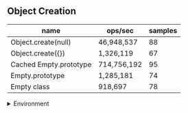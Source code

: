 ## Object Creation

|name|ops/sec|samples|
|-|-|-|
|Object.create(null)|46,948,537|88|
|Object.create({})|1,326,119|67|
|Cached Empty.prototype|714,756,192|95|
|Empty.prototype|1,285,181|74|
|Empty class|918,697|78|


<details>
<summary>Environment</summary>

* __Machine:__ linux x64 | 2 vCPUs | 6.8GB Mem
* __Run:__ Tue Oct 10 2023 21:04:57 GMT+0000 (Coordinated Universal Time)
</details>

<!--
{"environment":{"platform":"linux","arch":"x64","cpus":2,"totalMemory":6.759757995605469},"benchmarks":"[{\"timeStamp\":1696971875507,\"currentTarget\":{\"0\":{\"name\":\"Object.create(null)\",\"options\":{\"async\":false,\"defer\":false,\"delay\":0.005,\"initCount\":1,\"maxTime\":5,\"minSamples\":5,\"minTime\":0.05},\"async\":false,\"defer\":false,\"delay\":0.005,\"initCount\":1,\"maxTime\":5,\"minSamples\":5,\"minTime\":0.05,\"id\":1,\"stats\":{\"moe\":5.062877982823977e-10,\"rme\":2.3769471646518636,\"sem\":2.583101011644886e-10,\"deviation\":2.423163538847004e-9,\"mean\":2.1299918055038066e-8,\"sample\":[2.1048831488314882e-8,2.1383898849089502e-8,2.1216199303407175e-8,2.1125495214548103e-8,2.0564147744832104e-8,2.070773645427814e-8,2.0601817627370403e-8,2.0562958700273058e-8,2.097314874246549e-8,2.0521148680164637e-8,2.111210587538026e-8,2.0394024871709646e-8,2.033955351035887e-8,2.0767777533678607e-8,2.034685858525784e-8,2.1250845075380115e-8,2.0452826486351553e-8,2.0385134684078353e-8,2.1163407942717342e-8,2.1395332635020892e-8,2.0582019547084103e-8,2.0661080976326562e-8,2.0438017893143634e-8,2.0584285623543244e-8,2.204113529580976e-8,2.13903963024235e-8,2.128204054500737e-8,2.0527720697681286e-8,2.061293180772699e-8,2.0557135996549704e-8,2.076526870666144e-8,2.0599256050456512e-8,2.0607753129155838e-8,2.0582262702226388e-8,2.0647890315587865e-8,2.0594643385269815e-8,2.0553979834711142e-8,2.0581453533699644e-8,2.0617666252776964e-8,2.0690744285348424e-8,2.0573132853739146e-8,2.052545300288509e-8,2.0743308277429904e-8,2.065737134321571e-8,2.0957928091620535e-8,2.06706360428746e-8,2.0576408367935405e-8,2.0649242840780312e-8,2.052185382127814e-8,2.051776913855514e-8,2.0618022286928732e-8,2.0586033427561007e-8,2.0783101971822325e-8,2.069797380155061e-8,2.2406763354213926e-8,2.060544538051757e-8,2.0533824255878506e-8,2.0654338174993215e-8,2.067024278697061e-8,2.0747174080066418e-8,2.078856385937784e-8,2.0648372175445537e-8,2.0621305083641725e-8,2.0705056049080928e-8,2.09670300237936e-8,2.090164758849573e-8,2.0578499259408506e-8,2.064906037327753e-8,2.0699998745788786e-8,3.71215456089863e-8,3.5498803037456815e-8,2.5292373627093873e-8,2.2781751874135452e-8,2.0448260348355143e-8,2.1132872754607912e-8,2.0873933161870525e-8,2.0253206229141152e-8,2.0821781036569158e-8,2.162125734269865e-8,2.19610753526053e-8,2.334514759840804e-8,2.3402155139454125e-8,2.1389789426028443e-8,2.1694569629558603e-8,2.105527187455622e-8,2.0835820110508144e-8,2.131348321561954e-8,2.1063202130702563e-8],\"variance\":5.871721535997536e-18},\"times\":{\"cycle\":0.0526464323588501,\"elapsed\":5.422,\"period\":2.1299918055038066e-8,\"timeStamp\":1696971870085},\"running\":false,\"count\":2471673,\"cycles\":6,\"hz\":46948537.42704753},\"1\":{\"name\":\"Object.create({})\",\"options\":{\"async\":false,\"defer\":false,\"delay\":0.005,\"initCount\":1,\"maxTime\":5,\"minSamples\":5,\"minTime\":0.05},\"async\":false,\"defer\":false,\"delay\":0.005,\"initCount\":1,\"maxTime\":5,\"minSamples\":5,\"minTime\":0.05,\"id\":2,\"stats\":{\"moe\":2.4193615731589346e-8,\"rme\":3.208361922387179,\"sem\":1.234368149570885e-8,\"deviation\":1.0103738754601112e-7,\"mean\":7.540800045896352e-7,\"sample\":[8.246436615512076e-7,9.591726058013737e-7,0.0000011106311089274877,9.472873327360481e-7,9.482478252073639e-7,9.258192730460585e-7,8.78092242035394e-7,9.050978295424989e-7,8.182169205128946e-7,8.493034112694238e-7,8.178142250223982e-7,8.575230195659085e-7,8.754930300665684e-7,7.641700914231766e-7,7.887046039131816e-7,7.536268123271967e-7,7.951178578653797e-7,7.460767607872605e-7,7.319053784572701e-7,7.738154966619463e-7,7.571489455988749e-7,6.406574472799437e-7,6.900097203356357e-7,7.228967756230553e-7,7.3575313815593e-7,7.436605974779149e-7,7.077860851805825e-7,7.047687639085575e-7,7.569899810217431e-7,7.151723553269174e-7,7.104951205649162e-7,8.435886246062253e-7,7.408600425806576e-7,7.20800448927295e-7,6.514223095671608e-7,7.83204637630897e-7,7.019229309364854e-7,5.621310077743418e-7,8.077208462183174e-7,7.105240214637342e-7,8.127198539541246e-7,6.204947833877634e-7,7.0121002283171e-7,7.007109910118205e-7,6.313819831796768e-7,7.281924992533934e-7,8.026023910676956e-7,6.703634191690028e-7,6.549656368313055e-7,6.755396761172606e-7,6.540253749891622e-7,7.98607236785064e-7,6.177298632987486e-7,6.562228548307852e-7,6.857207306147222e-7,8.037256919356859e-7,6.318742810901419e-7,5.851337533597294e-7,8.110917314528481e-7,7.051078774216544e-7,6.792092136065431e-7,7.75848231746674e-7,9.141815843472732e-7,6.593199329499148e-7,7.184519233548162e-7,6.807925011801201e-7,6.698629808387041e-7],\"variance\":1.0208553682122842e-14},\"times\":{\"cycle\":0.07827576671641791,\"elapsed\":5.477,\"period\":7.540800045896352e-7,\"timeStamp\":1696971875521},\"running\":false,\"count\":103803,\"cycles\":4,\"hz\":1326119.2365711813},\"2\":{\"name\":\"Cached Empty.prototype\",\"options\":{\"async\":false,\"defer\":false,\"delay\":0.005,\"initCount\":1,\"maxTime\":5,\"minSamples\":5,\"minTime\":0.05},\"async\":false,\"defer\":false,\"delay\":0.005,\"initCount\":1,\"maxTime\":5,\"minSamples\":5,\"minTime\":0.05,\"id\":3,\"stats\":{\"moe\":2.9588346495898263e-12,\"rme\":0.21148453882705404,\"sem\":1.5096095150968501e-12,\"deviation\":1.471385348461578e-11,\"mean\":1.3990784697549336e-9,\"sample\":[1.390714868047106e-9,1.4015362654719968e-9,1.392969000070284e-9,1.3875042367906053e-9,1.4054761307015072e-9,1.503445423968098e-9,1.3934625125301566e-9,1.404290048034297e-9,1.4046392810450506e-9,1.3958895820614015e-9,1.4011277723609384e-9,1.3971257133799975e-9,1.3860784652660042e-9,1.4024276197887104e-9,1.3998639540510128e-9,1.3861505235016965e-9,1.4065128228877575e-9,1.396308101837244e-9,1.3886254744653743e-9,1.4057173831098321e-9,1.3964078747789718e-9,1.388392670934676e-9,1.407092087958606e-9,1.3943347870528092e-9,1.4072714886160338e-9,1.3977284889594883e-9,1.3904085579338606e-9,1.408376129480819e-9,1.4166290295333698e-9,1.3951205498415585e-9,1.401809245651077e-9,1.393066329225335e-9,1.3866378680998841e-9,1.404461452349839e-9,1.396765066937621e-9,1.389907495428867e-9,1.4085865319913418e-9,1.3948963050606067e-9,1.3870337847186981e-9,1.424912354896324e-9,1.3921914977342142e-9,1.4050676922123173e-9,1.412616577330151e-9,1.385103330592834e-9,1.4031072301150869e-9,1.394623710591774e-9,1.3886178391045716e-9,1.4038648699100672e-9,1.3950053232490924e-9,1.387716386003982e-9,1.4058668639405845e-9,1.398716154481427e-9,1.3914936074971832e-9,1.4186750135345159e-9,1.3937139898160492e-9,1.386737537509737e-9,1.4168251557869176e-9,1.38974600347082e-9,1.3855153317952138e-9,1.4037044936031007e-9,1.3969630755397567e-9,1.3877606277438348e-9,1.4050483641022192e-9,1.3949362231816597e-9,1.3915378215859486e-9,1.4044621333980812e-9,1.3953952035815457e-9,1.4370439350616424e-9,1.3969160410400757e-9,1.403712788929323e-9,1.3879624806819135e-9,1.393581292247578e-9,1.4314887486481038e-9,1.3928346852364733e-9,1.388056494379101e-9,1.4027615638713988e-9,1.3944771874795987e-9,1.3885237977562968e-9,1.405236391496594e-9,1.3864527036583466e-9,1.3883827772105157e-9,1.3853273044008393e-9,1.3942974554114464e-9,1.3940928097135393e-9,1.393094605458109e-9,1.3957076608692567e-9,1.3965372487936729e-9,1.406544315582082e-9,1.390257576238956e-9,1.3915654726733566e-9,1.4085186308741038e-9,1.3895109692278514e-9,1.3923286426858189e-9,1.4100753870951767e-9,1.3924503237660115e-9],\"variance\":2.164974843667399e-22},\"times\":{\"cycle\":0.05063376488597144,\"elapsed\":5.363,\"period\":1.3990784697549336e-9,\"timeStamp\":1696971881000},\"running\":false,\"count\":36190797,\"cycles\":6,\"hz\":714756192.463717},\"3\":{\"name\":\"Empty.prototype\",\"options\":{\"async\":false,\"defer\":false,\"delay\":0.005,\"initCount\":1,\"maxTime\":5,\"minSamples\":5,\"minTime\":0.05},\"async\":false,\"defer\":false,\"delay\":0.005,\"initCount\":1,\"maxTime\":5,\"minSamples\":5,\"minTime\":0.05,\"id\":4,\"stats\":{\"moe\":2.7376488332839863e-8,\"rme\":3.5183732782664743,\"sem\":1.3967596088183604e-8,\"deviation\":1.2015380474922757e-7,\"mean\":7.781007348466573e-7,\"sample\":[8.029108752774882e-7,7.790283830924658e-7,7.005693154532687e-7,8.698987450731663e-7,8.053642798894577e-7,0.0000013106524486929734,7.255281565713767e-7,8.646589498482309e-7,8.811873895709692e-7,8.721207017623341e-7,6.848000158564762e-7,8.555673560458479e-7,8.016508970235128e-7,8.132376772527522e-7,6.614441172473157e-7,6.085911860644226e-7,9.904054840755675e-7,7.560785122094866e-7,8.756431726543741e-7,5.848139469034568e-7,9.443630680016309e-7,6.908380487473384e-7,9.156305780818195e-7,6.809932609975989e-7,7.65735287455262e-7,7.250513296787931e-7,8.562673175372627e-7,6.603239364834867e-7,0.0000011144021315634487,7.532208920400489e-7,8.036726430480677e-7,6.737036651112218e-7,7.987467494223712e-7,8.232987020341594e-7,8.190026502967425e-7,9.078062791645902e-7,6.14553266434105e-7,8.947663321705251e-7,7.344599623974993e-7,8.937333846781136e-7,7.492736034974856e-7,7.959423617088751e-7,6.975646377927785e-7,8.748400308068681e-7,6.822503850858515e-7,7.699179880396865e-7,7.835027182530694e-7,7.743341072803877e-7,6.94137305758166e-7,7.725332193177185e-7,7.580616477144022e-7,7.928672812938884e-7,6.800145766320845e-7,6.76756014134916e-7,8.024742219000588e-7,7.867273025868709e-7,7.980705726453133e-7,6.49270556788837e-7,8.527413468943958e-7,6.881162619489875e-7,8.012000067956326e-7,5.973362026004621e-7,8.740721129887192e-7,6.697541113577675e-7,8.045899741765958e-7,5.913140261858379e-7,8.483954605173741e-7,6.841758596475332e-7,8.112396140080642e-7,5.861050718071852e-7,8.740120849001041e-7,6.570335704254066e-7,7.932082068590586e-7,5.929008403932406e-7],\"variance\":1.44369367957155e-14},\"times\":{\"cycle\":0.06870007008108107,\"elapsed\":5.367,\"period\":7.781007348466573e-7,\"timeStamp\":1696971886363},\"running\":false,\"count\":88292,\"cycles\":3,\"hz\":1285180.6394927427},\"4\":{\"name\":\"Empty class\",\"options\":{\"async\":false,\"defer\":false,\"delay\":0.005,\"initCount\":1,\"maxTime\":5,\"minSamples\":5,\"minTime\":0.05},\"async\":false,\"defer\":false,\"delay\":0.005,\"initCount\":1,\"maxTime\":5,\"minSamples\":5,\"minTime\":0.05,\"id\":5,\"stats\":{\"moe\":2.0737453388111457e-8,\"rme\":1.9051441999344738,\"sem\":1.0580333361281356e-8,\"deviation\":9.344297413286766e-8,\"mean\":0.0000010884978359551318,\"sample\":[0.0000011080588848444738,0.00000112551455989411,0.000001063613964262078,0.000001083013732627399,9.484942918596955e-7,0.0000011064820979483784,0.0000010896204334877563,0.0000010424123759099934,0.0000012502240900066181,9.818486763732627e-7,0.0000010751677862342818,9.496524983454666e-7,0.0000010833794176042355,0.0000010750023494374587,0.000001037260059563203,0.000001075851141628061,0.0000010309528623428193,0.0000013810058735936467,0.0000013210692587690272,0.0000011071687458636663,0.000001217217174056916,9.674539708802118e-7,0.0000010649756783587028,9.516445896757114e-7,0.0000010867381700860358,0.0000010935185804103242,0.0000012030507941760424,0.0000011432183984116478,0.0000010599888318994044,0.0000011471331072137656,0.0000010341957974851092,0.000001066989278623428,0.000001278331849768365,0.0000011012238914626076,0.0000011413371608206486,9.494969556585043e-7,0.0000010774875082726672,0.0000011627852911978824,0.0000010534036399735275,0.0000011887950529450696,9.84681287227002e-7,0.0000010954991065519524,9.845191429516875e-7,0.0000010963693911317007,0.0000010924828259430841,0.000001229604897418928,0.0000010663109199205823,9.517902051621443e-7,0.000001103728904698875,9.688719225678358e-7,0.0000011112803441429518,0.00000126739018861681,0.0000010619709794837857,0.0000010661653209794837,9.730182660489742e-7,0.000001098988567174057,0.0000010806659331568498,0.00000106165,0.0000012890302614162805,9.72325e-7,0.0000010958796326935806,9.589908504301787e-7,0.0000011160123924553275,0.0000011078917769688948,0.0000012142141462607545,0.0000010775917273328922,9.717856055592323e-7,0.0000010526607544672401,9.597602250165452e-7,0.0000010641947385837193,0.0000012358972038385175,0.000001033979053606883,0.000001074762260092654,9.79177994705493e-7,0.000001065061333553938,0.0000011171419589675713,0.0000010904753970880211,0.0000012062318663136995],\"variance\":8.731589414795775e-15},\"times\":{\"cycle\":0.06578880920512817,\"elapsed\":5.394,\"period\":0.0000010884978359551318,\"timeStamp\":1696971891732},\"running\":false,\"count\":60440,\"cycles\":3,\"hz\":918697.2789178978},\"options\":{},\"events\":{\"start\":[null],\"cycle\":[null,null],\"complete\":[null,null]},\"length\":5,\"running\":false},\"type\":\"cycle\",\"target\":{\"name\":\"Object.create(null)\",\"options\":{\"async\":false,\"defer\":false,\"delay\":0.005,\"initCount\":1,\"maxTime\":5,\"minSamples\":5,\"minTime\":0.05},\"async\":false,\"defer\":false,\"delay\":0.005,\"initCount\":1,\"maxTime\":5,\"minSamples\":5,\"minTime\":0.05,\"id\":1,\"stats\":{\"moe\":5.062877982823977e-10,\"rme\":2.3769471646518636,\"sem\":2.583101011644886e-10,\"deviation\":2.423163538847004e-9,\"mean\":2.1299918055038066e-8,\"sample\":[2.1048831488314882e-8,2.1383898849089502e-8,2.1216199303407175e-8,2.1125495214548103e-8,2.0564147744832104e-8,2.070773645427814e-8,2.0601817627370403e-8,2.0562958700273058e-8,2.097314874246549e-8,2.0521148680164637e-8,2.111210587538026e-8,2.0394024871709646e-8,2.033955351035887e-8,2.0767777533678607e-8,2.034685858525784e-8,2.1250845075380115e-8,2.0452826486351553e-8,2.0385134684078353e-8,2.1163407942717342e-8,2.1395332635020892e-8,2.0582019547084103e-8,2.0661080976326562e-8,2.0438017893143634e-8,2.0584285623543244e-8,2.204113529580976e-8,2.13903963024235e-8,2.128204054500737e-8,2.0527720697681286e-8,2.061293180772699e-8,2.0557135996549704e-8,2.076526870666144e-8,2.0599256050456512e-8,2.0607753129155838e-8,2.0582262702226388e-8,2.0647890315587865e-8,2.0594643385269815e-8,2.0553979834711142e-8,2.0581453533699644e-8,2.0617666252776964e-8,2.0690744285348424e-8,2.0573132853739146e-8,2.052545300288509e-8,2.0743308277429904e-8,2.065737134321571e-8,2.0957928091620535e-8,2.06706360428746e-8,2.0576408367935405e-8,2.0649242840780312e-8,2.052185382127814e-8,2.051776913855514e-8,2.0618022286928732e-8,2.0586033427561007e-8,2.0783101971822325e-8,2.069797380155061e-8,2.2406763354213926e-8,2.060544538051757e-8,2.0533824255878506e-8,2.0654338174993215e-8,2.067024278697061e-8,2.0747174080066418e-8,2.078856385937784e-8,2.0648372175445537e-8,2.0621305083641725e-8,2.0705056049080928e-8,2.09670300237936e-8,2.090164758849573e-8,2.0578499259408506e-8,2.064906037327753e-8,2.0699998745788786e-8,3.71215456089863e-8,3.5498803037456815e-8,2.5292373627093873e-8,2.2781751874135452e-8,2.0448260348355143e-8,2.1132872754607912e-8,2.0873933161870525e-8,2.0253206229141152e-8,2.0821781036569158e-8,2.162125734269865e-8,2.19610753526053e-8,2.334514759840804e-8,2.3402155139454125e-8,2.1389789426028443e-8,2.1694569629558603e-8,2.105527187455622e-8,2.0835820110508144e-8,2.131348321561954e-8,2.1063202130702563e-8],\"variance\":5.871721535997536e-18},\"times\":{\"cycle\":0.0526464323588501,\"elapsed\":5.422,\"period\":2.1299918055038066e-8,\"timeStamp\":1696971870085},\"running\":false,\"count\":2471673,\"cycles\":6,\"hz\":46948537.42704753},\"aborted\":false},{\"timeStamp\":1696971880998,\"currentTarget\":{\"0\":{\"name\":\"Object.create(null)\",\"options\":{\"async\":false,\"defer\":false,\"delay\":0.005,\"initCount\":1,\"maxTime\":5,\"minSamples\":5,\"minTime\":0.05},\"async\":false,\"defer\":false,\"delay\":0.005,\"initCount\":1,\"maxTime\":5,\"minSamples\":5,\"minTime\":0.05,\"id\":1,\"stats\":{\"moe\":5.062877982823977e-10,\"rme\":2.3769471646518636,\"sem\":2.583101011644886e-10,\"deviation\":2.423163538847004e-9,\"mean\":2.1299918055038066e-8,\"sample\":[2.1048831488314882e-8,2.1383898849089502e-8,2.1216199303407175e-8,2.1125495214548103e-8,2.0564147744832104e-8,2.070773645427814e-8,2.0601817627370403e-8,2.0562958700273058e-8,2.097314874246549e-8,2.0521148680164637e-8,2.111210587538026e-8,2.0394024871709646e-8,2.033955351035887e-8,2.0767777533678607e-8,2.034685858525784e-8,2.1250845075380115e-8,2.0452826486351553e-8,2.0385134684078353e-8,2.1163407942717342e-8,2.1395332635020892e-8,2.0582019547084103e-8,2.0661080976326562e-8,2.0438017893143634e-8,2.0584285623543244e-8,2.204113529580976e-8,2.13903963024235e-8,2.128204054500737e-8,2.0527720697681286e-8,2.061293180772699e-8,2.0557135996549704e-8,2.076526870666144e-8,2.0599256050456512e-8,2.0607753129155838e-8,2.0582262702226388e-8,2.0647890315587865e-8,2.0594643385269815e-8,2.0553979834711142e-8,2.0581453533699644e-8,2.0617666252776964e-8,2.0690744285348424e-8,2.0573132853739146e-8,2.052545300288509e-8,2.0743308277429904e-8,2.065737134321571e-8,2.0957928091620535e-8,2.06706360428746e-8,2.0576408367935405e-8,2.0649242840780312e-8,2.052185382127814e-8,2.051776913855514e-8,2.0618022286928732e-8,2.0586033427561007e-8,2.0783101971822325e-8,2.069797380155061e-8,2.2406763354213926e-8,2.060544538051757e-8,2.0533824255878506e-8,2.0654338174993215e-8,2.067024278697061e-8,2.0747174080066418e-8,2.078856385937784e-8,2.0648372175445537e-8,2.0621305083641725e-8,2.0705056049080928e-8,2.09670300237936e-8,2.090164758849573e-8,2.0578499259408506e-8,2.064906037327753e-8,2.0699998745788786e-8,3.71215456089863e-8,3.5498803037456815e-8,2.5292373627093873e-8,2.2781751874135452e-8,2.0448260348355143e-8,2.1132872754607912e-8,2.0873933161870525e-8,2.0253206229141152e-8,2.0821781036569158e-8,2.162125734269865e-8,2.19610753526053e-8,2.334514759840804e-8,2.3402155139454125e-8,2.1389789426028443e-8,2.1694569629558603e-8,2.105527187455622e-8,2.0835820110508144e-8,2.131348321561954e-8,2.1063202130702563e-8],\"variance\":5.871721535997536e-18},\"times\":{\"cycle\":0.0526464323588501,\"elapsed\":5.422,\"period\":2.1299918055038066e-8,\"timeStamp\":1696971870085},\"running\":false,\"count\":2471673,\"cycles\":6,\"hz\":46948537.42704753},\"1\":{\"name\":\"Object.create({})\",\"options\":{\"async\":false,\"defer\":false,\"delay\":0.005,\"initCount\":1,\"maxTime\":5,\"minSamples\":5,\"minTime\":0.05},\"async\":false,\"defer\":false,\"delay\":0.005,\"initCount\":1,\"maxTime\":5,\"minSamples\":5,\"minTime\":0.05,\"id\":2,\"stats\":{\"moe\":2.4193615731589346e-8,\"rme\":3.208361922387179,\"sem\":1.234368149570885e-8,\"deviation\":1.0103738754601112e-7,\"mean\":7.540800045896352e-7,\"sample\":[8.246436615512076e-7,9.591726058013737e-7,0.0000011106311089274877,9.472873327360481e-7,9.482478252073639e-7,9.258192730460585e-7,8.78092242035394e-7,9.050978295424989e-7,8.182169205128946e-7,8.493034112694238e-7,8.178142250223982e-7,8.575230195659085e-7,8.754930300665684e-7,7.641700914231766e-7,7.887046039131816e-7,7.536268123271967e-7,7.951178578653797e-7,7.460767607872605e-7,7.319053784572701e-7,7.738154966619463e-7,7.571489455988749e-7,6.406574472799437e-7,6.900097203356357e-7,7.228967756230553e-7,7.3575313815593e-7,7.436605974779149e-7,7.077860851805825e-7,7.047687639085575e-7,7.569899810217431e-7,7.151723553269174e-7,7.104951205649162e-7,8.435886246062253e-7,7.408600425806576e-7,7.20800448927295e-7,6.514223095671608e-7,7.83204637630897e-7,7.019229309364854e-7,5.621310077743418e-7,8.077208462183174e-7,7.105240214637342e-7,8.127198539541246e-7,6.204947833877634e-7,7.0121002283171e-7,7.007109910118205e-7,6.313819831796768e-7,7.281924992533934e-7,8.026023910676956e-7,6.703634191690028e-7,6.549656368313055e-7,6.755396761172606e-7,6.540253749891622e-7,7.98607236785064e-7,6.177298632987486e-7,6.562228548307852e-7,6.857207306147222e-7,8.037256919356859e-7,6.318742810901419e-7,5.851337533597294e-7,8.110917314528481e-7,7.051078774216544e-7,6.792092136065431e-7,7.75848231746674e-7,9.141815843472732e-7,6.593199329499148e-7,7.184519233548162e-7,6.807925011801201e-7,6.698629808387041e-7],\"variance\":1.0208553682122842e-14},\"times\":{\"cycle\":0.07827576671641791,\"elapsed\":5.477,\"period\":7.540800045896352e-7,\"timeStamp\":1696971875521},\"running\":false,\"count\":103803,\"cycles\":4,\"hz\":1326119.2365711813},\"2\":{\"name\":\"Cached Empty.prototype\",\"options\":{\"async\":false,\"defer\":false,\"delay\":0.005,\"initCount\":1,\"maxTime\":5,\"minSamples\":5,\"minTime\":0.05},\"async\":false,\"defer\":false,\"delay\":0.005,\"initCount\":1,\"maxTime\":5,\"minSamples\":5,\"minTime\":0.05,\"id\":3,\"stats\":{\"moe\":2.9588346495898263e-12,\"rme\":0.21148453882705404,\"sem\":1.5096095150968501e-12,\"deviation\":1.471385348461578e-11,\"mean\":1.3990784697549336e-9,\"sample\":[1.390714868047106e-9,1.4015362654719968e-9,1.392969000070284e-9,1.3875042367906053e-9,1.4054761307015072e-9,1.503445423968098e-9,1.3934625125301566e-9,1.404290048034297e-9,1.4046392810450506e-9,1.3958895820614015e-9,1.4011277723609384e-9,1.3971257133799975e-9,1.3860784652660042e-9,1.4024276197887104e-9,1.3998639540510128e-9,1.3861505235016965e-9,1.4065128228877575e-9,1.396308101837244e-9,1.3886254744653743e-9,1.4057173831098321e-9,1.3964078747789718e-9,1.388392670934676e-9,1.407092087958606e-9,1.3943347870528092e-9,1.4072714886160338e-9,1.3977284889594883e-9,1.3904085579338606e-9,1.408376129480819e-9,1.4166290295333698e-9,1.3951205498415585e-9,1.401809245651077e-9,1.393066329225335e-9,1.3866378680998841e-9,1.404461452349839e-9,1.396765066937621e-9,1.389907495428867e-9,1.4085865319913418e-9,1.3948963050606067e-9,1.3870337847186981e-9,1.424912354896324e-9,1.3921914977342142e-9,1.4050676922123173e-9,1.412616577330151e-9,1.385103330592834e-9,1.4031072301150869e-9,1.394623710591774e-9,1.3886178391045716e-9,1.4038648699100672e-9,1.3950053232490924e-9,1.387716386003982e-9,1.4058668639405845e-9,1.398716154481427e-9,1.3914936074971832e-9,1.4186750135345159e-9,1.3937139898160492e-9,1.386737537509737e-9,1.4168251557869176e-9,1.38974600347082e-9,1.3855153317952138e-9,1.4037044936031007e-9,1.3969630755397567e-9,1.3877606277438348e-9,1.4050483641022192e-9,1.3949362231816597e-9,1.3915378215859486e-9,1.4044621333980812e-9,1.3953952035815457e-9,1.4370439350616424e-9,1.3969160410400757e-9,1.403712788929323e-9,1.3879624806819135e-9,1.393581292247578e-9,1.4314887486481038e-9,1.3928346852364733e-9,1.388056494379101e-9,1.4027615638713988e-9,1.3944771874795987e-9,1.3885237977562968e-9,1.405236391496594e-9,1.3864527036583466e-9,1.3883827772105157e-9,1.3853273044008393e-9,1.3942974554114464e-9,1.3940928097135393e-9,1.393094605458109e-9,1.3957076608692567e-9,1.3965372487936729e-9,1.406544315582082e-9,1.390257576238956e-9,1.3915654726733566e-9,1.4085186308741038e-9,1.3895109692278514e-9,1.3923286426858189e-9,1.4100753870951767e-9,1.3924503237660115e-9],\"variance\":2.164974843667399e-22},\"times\":{\"cycle\":0.05063376488597144,\"elapsed\":5.363,\"period\":1.3990784697549336e-9,\"timeStamp\":1696971881000},\"running\":false,\"count\":36190797,\"cycles\":6,\"hz\":714756192.463717},\"3\":{\"name\":\"Empty.prototype\",\"options\":{\"async\":false,\"defer\":false,\"delay\":0.005,\"initCount\":1,\"maxTime\":5,\"minSamples\":5,\"minTime\":0.05},\"async\":false,\"defer\":false,\"delay\":0.005,\"initCount\":1,\"maxTime\":5,\"minSamples\":5,\"minTime\":0.05,\"id\":4,\"stats\":{\"moe\":2.7376488332839863e-8,\"rme\":3.5183732782664743,\"sem\":1.3967596088183604e-8,\"deviation\":1.2015380474922757e-7,\"mean\":7.781007348466573e-7,\"sample\":[8.029108752774882e-7,7.790283830924658e-7,7.005693154532687e-7,8.698987450731663e-7,8.053642798894577e-7,0.0000013106524486929734,7.255281565713767e-7,8.646589498482309e-7,8.811873895709692e-7,8.721207017623341e-7,6.848000158564762e-7,8.555673560458479e-7,8.016508970235128e-7,8.132376772527522e-7,6.614441172473157e-7,6.085911860644226e-7,9.904054840755675e-7,7.560785122094866e-7,8.756431726543741e-7,5.848139469034568e-7,9.443630680016309e-7,6.908380487473384e-7,9.156305780818195e-7,6.809932609975989e-7,7.65735287455262e-7,7.250513296787931e-7,8.562673175372627e-7,6.603239364834867e-7,0.0000011144021315634487,7.532208920400489e-7,8.036726430480677e-7,6.737036651112218e-7,7.987467494223712e-7,8.232987020341594e-7,8.190026502967425e-7,9.078062791645902e-7,6.14553266434105e-7,8.947663321705251e-7,7.344599623974993e-7,8.937333846781136e-7,7.492736034974856e-7,7.959423617088751e-7,6.975646377927785e-7,8.748400308068681e-7,6.822503850858515e-7,7.699179880396865e-7,7.835027182530694e-7,7.743341072803877e-7,6.94137305758166e-7,7.725332193177185e-7,7.580616477144022e-7,7.928672812938884e-7,6.800145766320845e-7,6.76756014134916e-7,8.024742219000588e-7,7.867273025868709e-7,7.980705726453133e-7,6.49270556788837e-7,8.527413468943958e-7,6.881162619489875e-7,8.012000067956326e-7,5.973362026004621e-7,8.740721129887192e-7,6.697541113577675e-7,8.045899741765958e-7,5.913140261858379e-7,8.483954605173741e-7,6.841758596475332e-7,8.112396140080642e-7,5.861050718071852e-7,8.740120849001041e-7,6.570335704254066e-7,7.932082068590586e-7,5.929008403932406e-7],\"variance\":1.44369367957155e-14},\"times\":{\"cycle\":0.06870007008108107,\"elapsed\":5.367,\"period\":7.781007348466573e-7,\"timeStamp\":1696971886363},\"running\":false,\"count\":88292,\"cycles\":3,\"hz\":1285180.6394927427},\"4\":{\"name\":\"Empty class\",\"options\":{\"async\":false,\"defer\":false,\"delay\":0.005,\"initCount\":1,\"maxTime\":5,\"minSamples\":5,\"minTime\":0.05},\"async\":false,\"defer\":false,\"delay\":0.005,\"initCount\":1,\"maxTime\":5,\"minSamples\":5,\"minTime\":0.05,\"id\":5,\"stats\":{\"moe\":2.0737453388111457e-8,\"rme\":1.9051441999344738,\"sem\":1.0580333361281356e-8,\"deviation\":9.344297413286766e-8,\"mean\":0.0000010884978359551318,\"sample\":[0.0000011080588848444738,0.00000112551455989411,0.000001063613964262078,0.000001083013732627399,9.484942918596955e-7,0.0000011064820979483784,0.0000010896204334877563,0.0000010424123759099934,0.0000012502240900066181,9.818486763732627e-7,0.0000010751677862342818,9.496524983454666e-7,0.0000010833794176042355,0.0000010750023494374587,0.000001037260059563203,0.000001075851141628061,0.0000010309528623428193,0.0000013810058735936467,0.0000013210692587690272,0.0000011071687458636663,0.000001217217174056916,9.674539708802118e-7,0.0000010649756783587028,9.516445896757114e-7,0.0000010867381700860358,0.0000010935185804103242,0.0000012030507941760424,0.0000011432183984116478,0.0000010599888318994044,0.0000011471331072137656,0.0000010341957974851092,0.000001066989278623428,0.000001278331849768365,0.0000011012238914626076,0.0000011413371608206486,9.494969556585043e-7,0.0000010774875082726672,0.0000011627852911978824,0.0000010534036399735275,0.0000011887950529450696,9.84681287227002e-7,0.0000010954991065519524,9.845191429516875e-7,0.0000010963693911317007,0.0000010924828259430841,0.000001229604897418928,0.0000010663109199205823,9.517902051621443e-7,0.000001103728904698875,9.688719225678358e-7,0.0000011112803441429518,0.00000126739018861681,0.0000010619709794837857,0.0000010661653209794837,9.730182660489742e-7,0.000001098988567174057,0.0000010806659331568498,0.00000106165,0.0000012890302614162805,9.72325e-7,0.0000010958796326935806,9.589908504301787e-7,0.0000011160123924553275,0.0000011078917769688948,0.0000012142141462607545,0.0000010775917273328922,9.717856055592323e-7,0.0000010526607544672401,9.597602250165452e-7,0.0000010641947385837193,0.0000012358972038385175,0.000001033979053606883,0.000001074762260092654,9.79177994705493e-7,0.000001065061333553938,0.0000011171419589675713,0.0000010904753970880211,0.0000012062318663136995],\"variance\":8.731589414795775e-15},\"times\":{\"cycle\":0.06578880920512817,\"elapsed\":5.394,\"period\":0.0000010884978359551318,\"timeStamp\":1696971891732},\"running\":false,\"count\":60440,\"cycles\":3,\"hz\":918697.2789178978},\"options\":{},\"events\":{\"start\":[null],\"cycle\":[null,null],\"complete\":[null,null]},\"length\":5,\"running\":false},\"type\":\"cycle\",\"target\":{\"name\":\"Object.create({})\",\"options\":{\"async\":false,\"defer\":false,\"delay\":0.005,\"initCount\":1,\"maxTime\":5,\"minSamples\":5,\"minTime\":0.05},\"async\":false,\"defer\":false,\"delay\":0.005,\"initCount\":1,\"maxTime\":5,\"minSamples\":5,\"minTime\":0.05,\"id\":2,\"stats\":{\"moe\":2.4193615731589346e-8,\"rme\":3.208361922387179,\"sem\":1.234368149570885e-8,\"deviation\":1.0103738754601112e-7,\"mean\":7.540800045896352e-7,\"sample\":[8.246436615512076e-7,9.591726058013737e-7,0.0000011106311089274877,9.472873327360481e-7,9.482478252073639e-7,9.258192730460585e-7,8.78092242035394e-7,9.050978295424989e-7,8.182169205128946e-7,8.493034112694238e-7,8.178142250223982e-7,8.575230195659085e-7,8.754930300665684e-7,7.641700914231766e-7,7.887046039131816e-7,7.536268123271967e-7,7.951178578653797e-7,7.460767607872605e-7,7.319053784572701e-7,7.738154966619463e-7,7.571489455988749e-7,6.406574472799437e-7,6.900097203356357e-7,7.228967756230553e-7,7.3575313815593e-7,7.436605974779149e-7,7.077860851805825e-7,7.047687639085575e-7,7.569899810217431e-7,7.151723553269174e-7,7.104951205649162e-7,8.435886246062253e-7,7.408600425806576e-7,7.20800448927295e-7,6.514223095671608e-7,7.83204637630897e-7,7.019229309364854e-7,5.621310077743418e-7,8.077208462183174e-7,7.105240214637342e-7,8.127198539541246e-7,6.204947833877634e-7,7.0121002283171e-7,7.007109910118205e-7,6.313819831796768e-7,7.281924992533934e-7,8.026023910676956e-7,6.703634191690028e-7,6.549656368313055e-7,6.755396761172606e-7,6.540253749891622e-7,7.98607236785064e-7,6.177298632987486e-7,6.562228548307852e-7,6.857207306147222e-7,8.037256919356859e-7,6.318742810901419e-7,5.851337533597294e-7,8.110917314528481e-7,7.051078774216544e-7,6.792092136065431e-7,7.75848231746674e-7,9.141815843472732e-7,6.593199329499148e-7,7.184519233548162e-7,6.807925011801201e-7,6.698629808387041e-7],\"variance\":1.0208553682122842e-14},\"times\":{\"cycle\":0.07827576671641791,\"elapsed\":5.477,\"period\":7.540800045896352e-7,\"timeStamp\":1696971875521},\"running\":false,\"count\":103803,\"cycles\":4,\"hz\":1326119.2365711813},\"aborted\":false},{\"timeStamp\":1696971886363,\"currentTarget\":{\"0\":{\"name\":\"Object.create(null)\",\"options\":{\"async\":false,\"defer\":false,\"delay\":0.005,\"initCount\":1,\"maxTime\":5,\"minSamples\":5,\"minTime\":0.05},\"async\":false,\"defer\":false,\"delay\":0.005,\"initCount\":1,\"maxTime\":5,\"minSamples\":5,\"minTime\":0.05,\"id\":1,\"stats\":{\"moe\":5.062877982823977e-10,\"rme\":2.3769471646518636,\"sem\":2.583101011644886e-10,\"deviation\":2.423163538847004e-9,\"mean\":2.1299918055038066e-8,\"sample\":[2.1048831488314882e-8,2.1383898849089502e-8,2.1216199303407175e-8,2.1125495214548103e-8,2.0564147744832104e-8,2.070773645427814e-8,2.0601817627370403e-8,2.0562958700273058e-8,2.097314874246549e-8,2.0521148680164637e-8,2.111210587538026e-8,2.0394024871709646e-8,2.033955351035887e-8,2.0767777533678607e-8,2.034685858525784e-8,2.1250845075380115e-8,2.0452826486351553e-8,2.0385134684078353e-8,2.1163407942717342e-8,2.1395332635020892e-8,2.0582019547084103e-8,2.0661080976326562e-8,2.0438017893143634e-8,2.0584285623543244e-8,2.204113529580976e-8,2.13903963024235e-8,2.128204054500737e-8,2.0527720697681286e-8,2.061293180772699e-8,2.0557135996549704e-8,2.076526870666144e-8,2.0599256050456512e-8,2.0607753129155838e-8,2.0582262702226388e-8,2.0647890315587865e-8,2.0594643385269815e-8,2.0553979834711142e-8,2.0581453533699644e-8,2.0617666252776964e-8,2.0690744285348424e-8,2.0573132853739146e-8,2.052545300288509e-8,2.0743308277429904e-8,2.065737134321571e-8,2.0957928091620535e-8,2.06706360428746e-8,2.0576408367935405e-8,2.0649242840780312e-8,2.052185382127814e-8,2.051776913855514e-8,2.0618022286928732e-8,2.0586033427561007e-8,2.0783101971822325e-8,2.069797380155061e-8,2.2406763354213926e-8,2.060544538051757e-8,2.0533824255878506e-8,2.0654338174993215e-8,2.067024278697061e-8,2.0747174080066418e-8,2.078856385937784e-8,2.0648372175445537e-8,2.0621305083641725e-8,2.0705056049080928e-8,2.09670300237936e-8,2.090164758849573e-8,2.0578499259408506e-8,2.064906037327753e-8,2.0699998745788786e-8,3.71215456089863e-8,3.5498803037456815e-8,2.5292373627093873e-8,2.2781751874135452e-8,2.0448260348355143e-8,2.1132872754607912e-8,2.0873933161870525e-8,2.0253206229141152e-8,2.0821781036569158e-8,2.162125734269865e-8,2.19610753526053e-8,2.334514759840804e-8,2.3402155139454125e-8,2.1389789426028443e-8,2.1694569629558603e-8,2.105527187455622e-8,2.0835820110508144e-8,2.131348321561954e-8,2.1063202130702563e-8],\"variance\":5.871721535997536e-18},\"times\":{\"cycle\":0.0526464323588501,\"elapsed\":5.422,\"period\":2.1299918055038066e-8,\"timeStamp\":1696971870085},\"running\":false,\"count\":2471673,\"cycles\":6,\"hz\":46948537.42704753},\"1\":{\"name\":\"Object.create({})\",\"options\":{\"async\":false,\"defer\":false,\"delay\":0.005,\"initCount\":1,\"maxTime\":5,\"minSamples\":5,\"minTime\":0.05},\"async\":false,\"defer\":false,\"delay\":0.005,\"initCount\":1,\"maxTime\":5,\"minSamples\":5,\"minTime\":0.05,\"id\":2,\"stats\":{\"moe\":2.4193615731589346e-8,\"rme\":3.208361922387179,\"sem\":1.234368149570885e-8,\"deviation\":1.0103738754601112e-7,\"mean\":7.540800045896352e-7,\"sample\":[8.246436615512076e-7,9.591726058013737e-7,0.0000011106311089274877,9.472873327360481e-7,9.482478252073639e-7,9.258192730460585e-7,8.78092242035394e-7,9.050978295424989e-7,8.182169205128946e-7,8.493034112694238e-7,8.178142250223982e-7,8.575230195659085e-7,8.754930300665684e-7,7.641700914231766e-7,7.887046039131816e-7,7.536268123271967e-7,7.951178578653797e-7,7.460767607872605e-7,7.319053784572701e-7,7.738154966619463e-7,7.571489455988749e-7,6.406574472799437e-7,6.900097203356357e-7,7.228967756230553e-7,7.3575313815593e-7,7.436605974779149e-7,7.077860851805825e-7,7.047687639085575e-7,7.569899810217431e-7,7.151723553269174e-7,7.104951205649162e-7,8.435886246062253e-7,7.408600425806576e-7,7.20800448927295e-7,6.514223095671608e-7,7.83204637630897e-7,7.019229309364854e-7,5.621310077743418e-7,8.077208462183174e-7,7.105240214637342e-7,8.127198539541246e-7,6.204947833877634e-7,7.0121002283171e-7,7.007109910118205e-7,6.313819831796768e-7,7.281924992533934e-7,8.026023910676956e-7,6.703634191690028e-7,6.549656368313055e-7,6.755396761172606e-7,6.540253749891622e-7,7.98607236785064e-7,6.177298632987486e-7,6.562228548307852e-7,6.857207306147222e-7,8.037256919356859e-7,6.318742810901419e-7,5.851337533597294e-7,8.110917314528481e-7,7.051078774216544e-7,6.792092136065431e-7,7.75848231746674e-7,9.141815843472732e-7,6.593199329499148e-7,7.184519233548162e-7,6.807925011801201e-7,6.698629808387041e-7],\"variance\":1.0208553682122842e-14},\"times\":{\"cycle\":0.07827576671641791,\"elapsed\":5.477,\"period\":7.540800045896352e-7,\"timeStamp\":1696971875521},\"running\":false,\"count\":103803,\"cycles\":4,\"hz\":1326119.2365711813},\"2\":{\"name\":\"Cached Empty.prototype\",\"options\":{\"async\":false,\"defer\":false,\"delay\":0.005,\"initCount\":1,\"maxTime\":5,\"minSamples\":5,\"minTime\":0.05},\"async\":false,\"defer\":false,\"delay\":0.005,\"initCount\":1,\"maxTime\":5,\"minSamples\":5,\"minTime\":0.05,\"id\":3,\"stats\":{\"moe\":2.9588346495898263e-12,\"rme\":0.21148453882705404,\"sem\":1.5096095150968501e-12,\"deviation\":1.471385348461578e-11,\"mean\":1.3990784697549336e-9,\"sample\":[1.390714868047106e-9,1.4015362654719968e-9,1.392969000070284e-9,1.3875042367906053e-9,1.4054761307015072e-9,1.503445423968098e-9,1.3934625125301566e-9,1.404290048034297e-9,1.4046392810450506e-9,1.3958895820614015e-9,1.4011277723609384e-9,1.3971257133799975e-9,1.3860784652660042e-9,1.4024276197887104e-9,1.3998639540510128e-9,1.3861505235016965e-9,1.4065128228877575e-9,1.396308101837244e-9,1.3886254744653743e-9,1.4057173831098321e-9,1.3964078747789718e-9,1.388392670934676e-9,1.407092087958606e-9,1.3943347870528092e-9,1.4072714886160338e-9,1.3977284889594883e-9,1.3904085579338606e-9,1.408376129480819e-9,1.4166290295333698e-9,1.3951205498415585e-9,1.401809245651077e-9,1.393066329225335e-9,1.3866378680998841e-9,1.404461452349839e-9,1.396765066937621e-9,1.389907495428867e-9,1.4085865319913418e-9,1.3948963050606067e-9,1.3870337847186981e-9,1.424912354896324e-9,1.3921914977342142e-9,1.4050676922123173e-9,1.412616577330151e-9,1.385103330592834e-9,1.4031072301150869e-9,1.394623710591774e-9,1.3886178391045716e-9,1.4038648699100672e-9,1.3950053232490924e-9,1.387716386003982e-9,1.4058668639405845e-9,1.398716154481427e-9,1.3914936074971832e-9,1.4186750135345159e-9,1.3937139898160492e-9,1.386737537509737e-9,1.4168251557869176e-9,1.38974600347082e-9,1.3855153317952138e-9,1.4037044936031007e-9,1.3969630755397567e-9,1.3877606277438348e-9,1.4050483641022192e-9,1.3949362231816597e-9,1.3915378215859486e-9,1.4044621333980812e-9,1.3953952035815457e-9,1.4370439350616424e-9,1.3969160410400757e-9,1.403712788929323e-9,1.3879624806819135e-9,1.393581292247578e-9,1.4314887486481038e-9,1.3928346852364733e-9,1.388056494379101e-9,1.4027615638713988e-9,1.3944771874795987e-9,1.3885237977562968e-9,1.405236391496594e-9,1.3864527036583466e-9,1.3883827772105157e-9,1.3853273044008393e-9,1.3942974554114464e-9,1.3940928097135393e-9,1.393094605458109e-9,1.3957076608692567e-9,1.3965372487936729e-9,1.406544315582082e-9,1.390257576238956e-9,1.3915654726733566e-9,1.4085186308741038e-9,1.3895109692278514e-9,1.3923286426858189e-9,1.4100753870951767e-9,1.3924503237660115e-9],\"variance\":2.164974843667399e-22},\"times\":{\"cycle\":0.05063376488597144,\"elapsed\":5.363,\"period\":1.3990784697549336e-9,\"timeStamp\":1696971881000},\"running\":false,\"count\":36190797,\"cycles\":6,\"hz\":714756192.463717},\"3\":{\"name\":\"Empty.prototype\",\"options\":{\"async\":false,\"defer\":false,\"delay\":0.005,\"initCount\":1,\"maxTime\":5,\"minSamples\":5,\"minTime\":0.05},\"async\":false,\"defer\":false,\"delay\":0.005,\"initCount\":1,\"maxTime\":5,\"minSamples\":5,\"minTime\":0.05,\"id\":4,\"stats\":{\"moe\":2.7376488332839863e-8,\"rme\":3.5183732782664743,\"sem\":1.3967596088183604e-8,\"deviation\":1.2015380474922757e-7,\"mean\":7.781007348466573e-7,\"sample\":[8.029108752774882e-7,7.790283830924658e-7,7.005693154532687e-7,8.698987450731663e-7,8.053642798894577e-7,0.0000013106524486929734,7.255281565713767e-7,8.646589498482309e-7,8.811873895709692e-7,8.721207017623341e-7,6.848000158564762e-7,8.555673560458479e-7,8.016508970235128e-7,8.132376772527522e-7,6.614441172473157e-7,6.085911860644226e-7,9.904054840755675e-7,7.560785122094866e-7,8.756431726543741e-7,5.848139469034568e-7,9.443630680016309e-7,6.908380487473384e-7,9.156305780818195e-7,6.809932609975989e-7,7.65735287455262e-7,7.250513296787931e-7,8.562673175372627e-7,6.603239364834867e-7,0.0000011144021315634487,7.532208920400489e-7,8.036726430480677e-7,6.737036651112218e-7,7.987467494223712e-7,8.232987020341594e-7,8.190026502967425e-7,9.078062791645902e-7,6.14553266434105e-7,8.947663321705251e-7,7.344599623974993e-7,8.937333846781136e-7,7.492736034974856e-7,7.959423617088751e-7,6.975646377927785e-7,8.748400308068681e-7,6.822503850858515e-7,7.699179880396865e-7,7.835027182530694e-7,7.743341072803877e-7,6.94137305758166e-7,7.725332193177185e-7,7.580616477144022e-7,7.928672812938884e-7,6.800145766320845e-7,6.76756014134916e-7,8.024742219000588e-7,7.867273025868709e-7,7.980705726453133e-7,6.49270556788837e-7,8.527413468943958e-7,6.881162619489875e-7,8.012000067956326e-7,5.973362026004621e-7,8.740721129887192e-7,6.697541113577675e-7,8.045899741765958e-7,5.913140261858379e-7,8.483954605173741e-7,6.841758596475332e-7,8.112396140080642e-7,5.861050718071852e-7,8.740120849001041e-7,6.570335704254066e-7,7.932082068590586e-7,5.929008403932406e-7],\"variance\":1.44369367957155e-14},\"times\":{\"cycle\":0.06870007008108107,\"elapsed\":5.367,\"period\":7.781007348466573e-7,\"timeStamp\":1696971886363},\"running\":false,\"count\":88292,\"cycles\":3,\"hz\":1285180.6394927427},\"4\":{\"name\":\"Empty class\",\"options\":{\"async\":false,\"defer\":false,\"delay\":0.005,\"initCount\":1,\"maxTime\":5,\"minSamples\":5,\"minTime\":0.05},\"async\":false,\"defer\":false,\"delay\":0.005,\"initCount\":1,\"maxTime\":5,\"minSamples\":5,\"minTime\":0.05,\"id\":5,\"stats\":{\"moe\":2.0737453388111457e-8,\"rme\":1.9051441999344738,\"sem\":1.0580333361281356e-8,\"deviation\":9.344297413286766e-8,\"mean\":0.0000010884978359551318,\"sample\":[0.0000011080588848444738,0.00000112551455989411,0.000001063613964262078,0.000001083013732627399,9.484942918596955e-7,0.0000011064820979483784,0.0000010896204334877563,0.0000010424123759099934,0.0000012502240900066181,9.818486763732627e-7,0.0000010751677862342818,9.496524983454666e-7,0.0000010833794176042355,0.0000010750023494374587,0.000001037260059563203,0.000001075851141628061,0.0000010309528623428193,0.0000013810058735936467,0.0000013210692587690272,0.0000011071687458636663,0.000001217217174056916,9.674539708802118e-7,0.0000010649756783587028,9.516445896757114e-7,0.0000010867381700860358,0.0000010935185804103242,0.0000012030507941760424,0.0000011432183984116478,0.0000010599888318994044,0.0000011471331072137656,0.0000010341957974851092,0.000001066989278623428,0.000001278331849768365,0.0000011012238914626076,0.0000011413371608206486,9.494969556585043e-7,0.0000010774875082726672,0.0000011627852911978824,0.0000010534036399735275,0.0000011887950529450696,9.84681287227002e-7,0.0000010954991065519524,9.845191429516875e-7,0.0000010963693911317007,0.0000010924828259430841,0.000001229604897418928,0.0000010663109199205823,9.517902051621443e-7,0.000001103728904698875,9.688719225678358e-7,0.0000011112803441429518,0.00000126739018861681,0.0000010619709794837857,0.0000010661653209794837,9.730182660489742e-7,0.000001098988567174057,0.0000010806659331568498,0.00000106165,0.0000012890302614162805,9.72325e-7,0.0000010958796326935806,9.589908504301787e-7,0.0000011160123924553275,0.0000011078917769688948,0.0000012142141462607545,0.0000010775917273328922,9.717856055592323e-7,0.0000010526607544672401,9.597602250165452e-7,0.0000010641947385837193,0.0000012358972038385175,0.000001033979053606883,0.000001074762260092654,9.79177994705493e-7,0.000001065061333553938,0.0000011171419589675713,0.0000010904753970880211,0.0000012062318663136995],\"variance\":8.731589414795775e-15},\"times\":{\"cycle\":0.06578880920512817,\"elapsed\":5.394,\"period\":0.0000010884978359551318,\"timeStamp\":1696971891732},\"running\":false,\"count\":60440,\"cycles\":3,\"hz\":918697.2789178978},\"options\":{},\"events\":{\"start\":[null],\"cycle\":[null,null],\"complete\":[null,null]},\"length\":5,\"running\":false},\"type\":\"cycle\",\"target\":{\"name\":\"Cached Empty.prototype\",\"options\":{\"async\":false,\"defer\":false,\"delay\":0.005,\"initCount\":1,\"maxTime\":5,\"minSamples\":5,\"minTime\":0.05},\"async\":false,\"defer\":false,\"delay\":0.005,\"initCount\":1,\"maxTime\":5,\"minSamples\":5,\"minTime\":0.05,\"id\":3,\"stats\":{\"moe\":2.9588346495898263e-12,\"rme\":0.21148453882705404,\"sem\":1.5096095150968501e-12,\"deviation\":1.471385348461578e-11,\"mean\":1.3990784697549336e-9,\"sample\":[1.390714868047106e-9,1.4015362654719968e-9,1.392969000070284e-9,1.3875042367906053e-9,1.4054761307015072e-9,1.503445423968098e-9,1.3934625125301566e-9,1.404290048034297e-9,1.4046392810450506e-9,1.3958895820614015e-9,1.4011277723609384e-9,1.3971257133799975e-9,1.3860784652660042e-9,1.4024276197887104e-9,1.3998639540510128e-9,1.3861505235016965e-9,1.4065128228877575e-9,1.396308101837244e-9,1.3886254744653743e-9,1.4057173831098321e-9,1.3964078747789718e-9,1.388392670934676e-9,1.407092087958606e-9,1.3943347870528092e-9,1.4072714886160338e-9,1.3977284889594883e-9,1.3904085579338606e-9,1.408376129480819e-9,1.4166290295333698e-9,1.3951205498415585e-9,1.401809245651077e-9,1.393066329225335e-9,1.3866378680998841e-9,1.404461452349839e-9,1.396765066937621e-9,1.389907495428867e-9,1.4085865319913418e-9,1.3948963050606067e-9,1.3870337847186981e-9,1.424912354896324e-9,1.3921914977342142e-9,1.4050676922123173e-9,1.412616577330151e-9,1.385103330592834e-9,1.4031072301150869e-9,1.394623710591774e-9,1.3886178391045716e-9,1.4038648699100672e-9,1.3950053232490924e-9,1.387716386003982e-9,1.4058668639405845e-9,1.398716154481427e-9,1.3914936074971832e-9,1.4186750135345159e-9,1.3937139898160492e-9,1.386737537509737e-9,1.4168251557869176e-9,1.38974600347082e-9,1.3855153317952138e-9,1.4037044936031007e-9,1.3969630755397567e-9,1.3877606277438348e-9,1.4050483641022192e-9,1.3949362231816597e-9,1.3915378215859486e-9,1.4044621333980812e-9,1.3953952035815457e-9,1.4370439350616424e-9,1.3969160410400757e-9,1.403712788929323e-9,1.3879624806819135e-9,1.393581292247578e-9,1.4314887486481038e-9,1.3928346852364733e-9,1.388056494379101e-9,1.4027615638713988e-9,1.3944771874795987e-9,1.3885237977562968e-9,1.405236391496594e-9,1.3864527036583466e-9,1.3883827772105157e-9,1.3853273044008393e-9,1.3942974554114464e-9,1.3940928097135393e-9,1.393094605458109e-9,1.3957076608692567e-9,1.3965372487936729e-9,1.406544315582082e-9,1.390257576238956e-9,1.3915654726733566e-9,1.4085186308741038e-9,1.3895109692278514e-9,1.3923286426858189e-9,1.4100753870951767e-9,1.3924503237660115e-9],\"variance\":2.164974843667399e-22},\"times\":{\"cycle\":0.05063376488597144,\"elapsed\":5.363,\"period\":1.3990784697549336e-9,\"timeStamp\":1696971881000},\"running\":false,\"count\":36190797,\"cycles\":6,\"hz\":714756192.463717},\"aborted\":false},{\"timeStamp\":1696971891730,\"currentTarget\":{\"0\":{\"name\":\"Object.create(null)\",\"options\":{\"async\":false,\"defer\":false,\"delay\":0.005,\"initCount\":1,\"maxTime\":5,\"minSamples\":5,\"minTime\":0.05},\"async\":false,\"defer\":false,\"delay\":0.005,\"initCount\":1,\"maxTime\":5,\"minSamples\":5,\"minTime\":0.05,\"id\":1,\"stats\":{\"moe\":5.062877982823977e-10,\"rme\":2.3769471646518636,\"sem\":2.583101011644886e-10,\"deviation\":2.423163538847004e-9,\"mean\":2.1299918055038066e-8,\"sample\":[2.1048831488314882e-8,2.1383898849089502e-8,2.1216199303407175e-8,2.1125495214548103e-8,2.0564147744832104e-8,2.070773645427814e-8,2.0601817627370403e-8,2.0562958700273058e-8,2.097314874246549e-8,2.0521148680164637e-8,2.111210587538026e-8,2.0394024871709646e-8,2.033955351035887e-8,2.0767777533678607e-8,2.034685858525784e-8,2.1250845075380115e-8,2.0452826486351553e-8,2.0385134684078353e-8,2.1163407942717342e-8,2.1395332635020892e-8,2.0582019547084103e-8,2.0661080976326562e-8,2.0438017893143634e-8,2.0584285623543244e-8,2.204113529580976e-8,2.13903963024235e-8,2.128204054500737e-8,2.0527720697681286e-8,2.061293180772699e-8,2.0557135996549704e-8,2.076526870666144e-8,2.0599256050456512e-8,2.0607753129155838e-8,2.0582262702226388e-8,2.0647890315587865e-8,2.0594643385269815e-8,2.0553979834711142e-8,2.0581453533699644e-8,2.0617666252776964e-8,2.0690744285348424e-8,2.0573132853739146e-8,2.052545300288509e-8,2.0743308277429904e-8,2.065737134321571e-8,2.0957928091620535e-8,2.06706360428746e-8,2.0576408367935405e-8,2.0649242840780312e-8,2.052185382127814e-8,2.051776913855514e-8,2.0618022286928732e-8,2.0586033427561007e-8,2.0783101971822325e-8,2.069797380155061e-8,2.2406763354213926e-8,2.060544538051757e-8,2.0533824255878506e-8,2.0654338174993215e-8,2.067024278697061e-8,2.0747174080066418e-8,2.078856385937784e-8,2.0648372175445537e-8,2.0621305083641725e-8,2.0705056049080928e-8,2.09670300237936e-8,2.090164758849573e-8,2.0578499259408506e-8,2.064906037327753e-8,2.0699998745788786e-8,3.71215456089863e-8,3.5498803037456815e-8,2.5292373627093873e-8,2.2781751874135452e-8,2.0448260348355143e-8,2.1132872754607912e-8,2.0873933161870525e-8,2.0253206229141152e-8,2.0821781036569158e-8,2.162125734269865e-8,2.19610753526053e-8,2.334514759840804e-8,2.3402155139454125e-8,2.1389789426028443e-8,2.1694569629558603e-8,2.105527187455622e-8,2.0835820110508144e-8,2.131348321561954e-8,2.1063202130702563e-8],\"variance\":5.871721535997536e-18},\"times\":{\"cycle\":0.0526464323588501,\"elapsed\":5.422,\"period\":2.1299918055038066e-8,\"timeStamp\":1696971870085},\"running\":false,\"count\":2471673,\"cycles\":6,\"hz\":46948537.42704753},\"1\":{\"name\":\"Object.create({})\",\"options\":{\"async\":false,\"defer\":false,\"delay\":0.005,\"initCount\":1,\"maxTime\":5,\"minSamples\":5,\"minTime\":0.05},\"async\":false,\"defer\":false,\"delay\":0.005,\"initCount\":1,\"maxTime\":5,\"minSamples\":5,\"minTime\":0.05,\"id\":2,\"stats\":{\"moe\":2.4193615731589346e-8,\"rme\":3.208361922387179,\"sem\":1.234368149570885e-8,\"deviation\":1.0103738754601112e-7,\"mean\":7.540800045896352e-7,\"sample\":[8.246436615512076e-7,9.591726058013737e-7,0.0000011106311089274877,9.472873327360481e-7,9.482478252073639e-7,9.258192730460585e-7,8.78092242035394e-7,9.050978295424989e-7,8.182169205128946e-7,8.493034112694238e-7,8.178142250223982e-7,8.575230195659085e-7,8.754930300665684e-7,7.641700914231766e-7,7.887046039131816e-7,7.536268123271967e-7,7.951178578653797e-7,7.460767607872605e-7,7.319053784572701e-7,7.738154966619463e-7,7.571489455988749e-7,6.406574472799437e-7,6.900097203356357e-7,7.228967756230553e-7,7.3575313815593e-7,7.436605974779149e-7,7.077860851805825e-7,7.047687639085575e-7,7.569899810217431e-7,7.151723553269174e-7,7.104951205649162e-7,8.435886246062253e-7,7.408600425806576e-7,7.20800448927295e-7,6.514223095671608e-7,7.83204637630897e-7,7.019229309364854e-7,5.621310077743418e-7,8.077208462183174e-7,7.105240214637342e-7,8.127198539541246e-7,6.204947833877634e-7,7.0121002283171e-7,7.007109910118205e-7,6.313819831796768e-7,7.281924992533934e-7,8.026023910676956e-7,6.703634191690028e-7,6.549656368313055e-7,6.755396761172606e-7,6.540253749891622e-7,7.98607236785064e-7,6.177298632987486e-7,6.562228548307852e-7,6.857207306147222e-7,8.037256919356859e-7,6.318742810901419e-7,5.851337533597294e-7,8.110917314528481e-7,7.051078774216544e-7,6.792092136065431e-7,7.75848231746674e-7,9.141815843472732e-7,6.593199329499148e-7,7.184519233548162e-7,6.807925011801201e-7,6.698629808387041e-7],\"variance\":1.0208553682122842e-14},\"times\":{\"cycle\":0.07827576671641791,\"elapsed\":5.477,\"period\":7.540800045896352e-7,\"timeStamp\":1696971875521},\"running\":false,\"count\":103803,\"cycles\":4,\"hz\":1326119.2365711813},\"2\":{\"name\":\"Cached Empty.prototype\",\"options\":{\"async\":false,\"defer\":false,\"delay\":0.005,\"initCount\":1,\"maxTime\":5,\"minSamples\":5,\"minTime\":0.05},\"async\":false,\"defer\":false,\"delay\":0.005,\"initCount\":1,\"maxTime\":5,\"minSamples\":5,\"minTime\":0.05,\"id\":3,\"stats\":{\"moe\":2.9588346495898263e-12,\"rme\":0.21148453882705404,\"sem\":1.5096095150968501e-12,\"deviation\":1.471385348461578e-11,\"mean\":1.3990784697549336e-9,\"sample\":[1.390714868047106e-9,1.4015362654719968e-9,1.392969000070284e-9,1.3875042367906053e-9,1.4054761307015072e-9,1.503445423968098e-9,1.3934625125301566e-9,1.404290048034297e-9,1.4046392810450506e-9,1.3958895820614015e-9,1.4011277723609384e-9,1.3971257133799975e-9,1.3860784652660042e-9,1.4024276197887104e-9,1.3998639540510128e-9,1.3861505235016965e-9,1.4065128228877575e-9,1.396308101837244e-9,1.3886254744653743e-9,1.4057173831098321e-9,1.3964078747789718e-9,1.388392670934676e-9,1.407092087958606e-9,1.3943347870528092e-9,1.4072714886160338e-9,1.3977284889594883e-9,1.3904085579338606e-9,1.408376129480819e-9,1.4166290295333698e-9,1.3951205498415585e-9,1.401809245651077e-9,1.393066329225335e-9,1.3866378680998841e-9,1.404461452349839e-9,1.396765066937621e-9,1.389907495428867e-9,1.4085865319913418e-9,1.3948963050606067e-9,1.3870337847186981e-9,1.424912354896324e-9,1.3921914977342142e-9,1.4050676922123173e-9,1.412616577330151e-9,1.385103330592834e-9,1.4031072301150869e-9,1.394623710591774e-9,1.3886178391045716e-9,1.4038648699100672e-9,1.3950053232490924e-9,1.387716386003982e-9,1.4058668639405845e-9,1.398716154481427e-9,1.3914936074971832e-9,1.4186750135345159e-9,1.3937139898160492e-9,1.386737537509737e-9,1.4168251557869176e-9,1.38974600347082e-9,1.3855153317952138e-9,1.4037044936031007e-9,1.3969630755397567e-9,1.3877606277438348e-9,1.4050483641022192e-9,1.3949362231816597e-9,1.3915378215859486e-9,1.4044621333980812e-9,1.3953952035815457e-9,1.4370439350616424e-9,1.3969160410400757e-9,1.403712788929323e-9,1.3879624806819135e-9,1.393581292247578e-9,1.4314887486481038e-9,1.3928346852364733e-9,1.388056494379101e-9,1.4027615638713988e-9,1.3944771874795987e-9,1.3885237977562968e-9,1.405236391496594e-9,1.3864527036583466e-9,1.3883827772105157e-9,1.3853273044008393e-9,1.3942974554114464e-9,1.3940928097135393e-9,1.393094605458109e-9,1.3957076608692567e-9,1.3965372487936729e-9,1.406544315582082e-9,1.390257576238956e-9,1.3915654726733566e-9,1.4085186308741038e-9,1.3895109692278514e-9,1.3923286426858189e-9,1.4100753870951767e-9,1.3924503237660115e-9],\"variance\":2.164974843667399e-22},\"times\":{\"cycle\":0.05063376488597144,\"elapsed\":5.363,\"period\":1.3990784697549336e-9,\"timeStamp\":1696971881000},\"running\":false,\"count\":36190797,\"cycles\":6,\"hz\":714756192.463717},\"3\":{\"name\":\"Empty.prototype\",\"options\":{\"async\":false,\"defer\":false,\"delay\":0.005,\"initCount\":1,\"maxTime\":5,\"minSamples\":5,\"minTime\":0.05},\"async\":false,\"defer\":false,\"delay\":0.005,\"initCount\":1,\"maxTime\":5,\"minSamples\":5,\"minTime\":0.05,\"id\":4,\"stats\":{\"moe\":2.7376488332839863e-8,\"rme\":3.5183732782664743,\"sem\":1.3967596088183604e-8,\"deviation\":1.2015380474922757e-7,\"mean\":7.781007348466573e-7,\"sample\":[8.029108752774882e-7,7.790283830924658e-7,7.005693154532687e-7,8.698987450731663e-7,8.053642798894577e-7,0.0000013106524486929734,7.255281565713767e-7,8.646589498482309e-7,8.811873895709692e-7,8.721207017623341e-7,6.848000158564762e-7,8.555673560458479e-7,8.016508970235128e-7,8.132376772527522e-7,6.614441172473157e-7,6.085911860644226e-7,9.904054840755675e-7,7.560785122094866e-7,8.756431726543741e-7,5.848139469034568e-7,9.443630680016309e-7,6.908380487473384e-7,9.156305780818195e-7,6.809932609975989e-7,7.65735287455262e-7,7.250513296787931e-7,8.562673175372627e-7,6.603239364834867e-7,0.0000011144021315634487,7.532208920400489e-7,8.036726430480677e-7,6.737036651112218e-7,7.987467494223712e-7,8.232987020341594e-7,8.190026502967425e-7,9.078062791645902e-7,6.14553266434105e-7,8.947663321705251e-7,7.344599623974993e-7,8.937333846781136e-7,7.492736034974856e-7,7.959423617088751e-7,6.975646377927785e-7,8.748400308068681e-7,6.822503850858515e-7,7.699179880396865e-7,7.835027182530694e-7,7.743341072803877e-7,6.94137305758166e-7,7.725332193177185e-7,7.580616477144022e-7,7.928672812938884e-7,6.800145766320845e-7,6.76756014134916e-7,8.024742219000588e-7,7.867273025868709e-7,7.980705726453133e-7,6.49270556788837e-7,8.527413468943958e-7,6.881162619489875e-7,8.012000067956326e-7,5.973362026004621e-7,8.740721129887192e-7,6.697541113577675e-7,8.045899741765958e-7,5.913140261858379e-7,8.483954605173741e-7,6.841758596475332e-7,8.112396140080642e-7,5.861050718071852e-7,8.740120849001041e-7,6.570335704254066e-7,7.932082068590586e-7,5.929008403932406e-7],\"variance\":1.44369367957155e-14},\"times\":{\"cycle\":0.06870007008108107,\"elapsed\":5.367,\"period\":7.781007348466573e-7,\"timeStamp\":1696971886363},\"running\":false,\"count\":88292,\"cycles\":3,\"hz\":1285180.6394927427},\"4\":{\"name\":\"Empty class\",\"options\":{\"async\":false,\"defer\":false,\"delay\":0.005,\"initCount\":1,\"maxTime\":5,\"minSamples\":5,\"minTime\":0.05},\"async\":false,\"defer\":false,\"delay\":0.005,\"initCount\":1,\"maxTime\":5,\"minSamples\":5,\"minTime\":0.05,\"id\":5,\"stats\":{\"moe\":2.0737453388111457e-8,\"rme\":1.9051441999344738,\"sem\":1.0580333361281356e-8,\"deviation\":9.344297413286766e-8,\"mean\":0.0000010884978359551318,\"sample\":[0.0000011080588848444738,0.00000112551455989411,0.000001063613964262078,0.000001083013732627399,9.484942918596955e-7,0.0000011064820979483784,0.0000010896204334877563,0.0000010424123759099934,0.0000012502240900066181,9.818486763732627e-7,0.0000010751677862342818,9.496524983454666e-7,0.0000010833794176042355,0.0000010750023494374587,0.000001037260059563203,0.000001075851141628061,0.0000010309528623428193,0.0000013810058735936467,0.0000013210692587690272,0.0000011071687458636663,0.000001217217174056916,9.674539708802118e-7,0.0000010649756783587028,9.516445896757114e-7,0.0000010867381700860358,0.0000010935185804103242,0.0000012030507941760424,0.0000011432183984116478,0.0000010599888318994044,0.0000011471331072137656,0.0000010341957974851092,0.000001066989278623428,0.000001278331849768365,0.0000011012238914626076,0.0000011413371608206486,9.494969556585043e-7,0.0000010774875082726672,0.0000011627852911978824,0.0000010534036399735275,0.0000011887950529450696,9.84681287227002e-7,0.0000010954991065519524,9.845191429516875e-7,0.0000010963693911317007,0.0000010924828259430841,0.000001229604897418928,0.0000010663109199205823,9.517902051621443e-7,0.000001103728904698875,9.688719225678358e-7,0.0000011112803441429518,0.00000126739018861681,0.0000010619709794837857,0.0000010661653209794837,9.730182660489742e-7,0.000001098988567174057,0.0000010806659331568498,0.00000106165,0.0000012890302614162805,9.72325e-7,0.0000010958796326935806,9.589908504301787e-7,0.0000011160123924553275,0.0000011078917769688948,0.0000012142141462607545,0.0000010775917273328922,9.717856055592323e-7,0.0000010526607544672401,9.597602250165452e-7,0.0000010641947385837193,0.0000012358972038385175,0.000001033979053606883,0.000001074762260092654,9.79177994705493e-7,0.000001065061333553938,0.0000011171419589675713,0.0000010904753970880211,0.0000012062318663136995],\"variance\":8.731589414795775e-15},\"times\":{\"cycle\":0.06578880920512817,\"elapsed\":5.394,\"period\":0.0000010884978359551318,\"timeStamp\":1696971891732},\"running\":false,\"count\":60440,\"cycles\":3,\"hz\":918697.2789178978},\"options\":{},\"events\":{\"start\":[null],\"cycle\":[null,null],\"complete\":[null,null]},\"length\":5,\"running\":false},\"type\":\"cycle\",\"target\":{\"name\":\"Empty.prototype\",\"options\":{\"async\":false,\"defer\":false,\"delay\":0.005,\"initCount\":1,\"maxTime\":5,\"minSamples\":5,\"minTime\":0.05},\"async\":false,\"defer\":false,\"delay\":0.005,\"initCount\":1,\"maxTime\":5,\"minSamples\":5,\"minTime\":0.05,\"id\":4,\"stats\":{\"moe\":2.7376488332839863e-8,\"rme\":3.5183732782664743,\"sem\":1.3967596088183604e-8,\"deviation\":1.2015380474922757e-7,\"mean\":7.781007348466573e-7,\"sample\":[8.029108752774882e-7,7.790283830924658e-7,7.005693154532687e-7,8.698987450731663e-7,8.053642798894577e-7,0.0000013106524486929734,7.255281565713767e-7,8.646589498482309e-7,8.811873895709692e-7,8.721207017623341e-7,6.848000158564762e-7,8.555673560458479e-7,8.016508970235128e-7,8.132376772527522e-7,6.614441172473157e-7,6.085911860644226e-7,9.904054840755675e-7,7.560785122094866e-7,8.756431726543741e-7,5.848139469034568e-7,9.443630680016309e-7,6.908380487473384e-7,9.156305780818195e-7,6.809932609975989e-7,7.65735287455262e-7,7.250513296787931e-7,8.562673175372627e-7,6.603239364834867e-7,0.0000011144021315634487,7.532208920400489e-7,8.036726430480677e-7,6.737036651112218e-7,7.987467494223712e-7,8.232987020341594e-7,8.190026502967425e-7,9.078062791645902e-7,6.14553266434105e-7,8.947663321705251e-7,7.344599623974993e-7,8.937333846781136e-7,7.492736034974856e-7,7.959423617088751e-7,6.975646377927785e-7,8.748400308068681e-7,6.822503850858515e-7,7.699179880396865e-7,7.835027182530694e-7,7.743341072803877e-7,6.94137305758166e-7,7.725332193177185e-7,7.580616477144022e-7,7.928672812938884e-7,6.800145766320845e-7,6.76756014134916e-7,8.024742219000588e-7,7.867273025868709e-7,7.980705726453133e-7,6.49270556788837e-7,8.527413468943958e-7,6.881162619489875e-7,8.012000067956326e-7,5.973362026004621e-7,8.740721129887192e-7,6.697541113577675e-7,8.045899741765958e-7,5.913140261858379e-7,8.483954605173741e-7,6.841758596475332e-7,8.112396140080642e-7,5.861050718071852e-7,8.740120849001041e-7,6.570335704254066e-7,7.932082068590586e-7,5.929008403932406e-7],\"variance\":1.44369367957155e-14},\"times\":{\"cycle\":0.06870007008108107,\"elapsed\":5.367,\"period\":7.781007348466573e-7,\"timeStamp\":1696971886363},\"running\":false,\"count\":88292,\"cycles\":3,\"hz\":1285180.6394927427},\"aborted\":false},{\"timeStamp\":1696971897126,\"currentTarget\":{\"0\":{\"name\":\"Object.create(null)\",\"options\":{\"async\":false,\"defer\":false,\"delay\":0.005,\"initCount\":1,\"maxTime\":5,\"minSamples\":5,\"minTime\":0.05},\"async\":false,\"defer\":false,\"delay\":0.005,\"initCount\":1,\"maxTime\":5,\"minSamples\":5,\"minTime\":0.05,\"id\":1,\"stats\":{\"moe\":5.062877982823977e-10,\"rme\":2.3769471646518636,\"sem\":2.583101011644886e-10,\"deviation\":2.423163538847004e-9,\"mean\":2.1299918055038066e-8,\"sample\":[2.1048831488314882e-8,2.1383898849089502e-8,2.1216199303407175e-8,2.1125495214548103e-8,2.0564147744832104e-8,2.070773645427814e-8,2.0601817627370403e-8,2.0562958700273058e-8,2.097314874246549e-8,2.0521148680164637e-8,2.111210587538026e-8,2.0394024871709646e-8,2.033955351035887e-8,2.0767777533678607e-8,2.034685858525784e-8,2.1250845075380115e-8,2.0452826486351553e-8,2.0385134684078353e-8,2.1163407942717342e-8,2.1395332635020892e-8,2.0582019547084103e-8,2.0661080976326562e-8,2.0438017893143634e-8,2.0584285623543244e-8,2.204113529580976e-8,2.13903963024235e-8,2.128204054500737e-8,2.0527720697681286e-8,2.061293180772699e-8,2.0557135996549704e-8,2.076526870666144e-8,2.0599256050456512e-8,2.0607753129155838e-8,2.0582262702226388e-8,2.0647890315587865e-8,2.0594643385269815e-8,2.0553979834711142e-8,2.0581453533699644e-8,2.0617666252776964e-8,2.0690744285348424e-8,2.0573132853739146e-8,2.052545300288509e-8,2.0743308277429904e-8,2.065737134321571e-8,2.0957928091620535e-8,2.06706360428746e-8,2.0576408367935405e-8,2.0649242840780312e-8,2.052185382127814e-8,2.051776913855514e-8,2.0618022286928732e-8,2.0586033427561007e-8,2.0783101971822325e-8,2.069797380155061e-8,2.2406763354213926e-8,2.060544538051757e-8,2.0533824255878506e-8,2.0654338174993215e-8,2.067024278697061e-8,2.0747174080066418e-8,2.078856385937784e-8,2.0648372175445537e-8,2.0621305083641725e-8,2.0705056049080928e-8,2.09670300237936e-8,2.090164758849573e-8,2.0578499259408506e-8,2.064906037327753e-8,2.0699998745788786e-8,3.71215456089863e-8,3.5498803037456815e-8,2.5292373627093873e-8,2.2781751874135452e-8,2.0448260348355143e-8,2.1132872754607912e-8,2.0873933161870525e-8,2.0253206229141152e-8,2.0821781036569158e-8,2.162125734269865e-8,2.19610753526053e-8,2.334514759840804e-8,2.3402155139454125e-8,2.1389789426028443e-8,2.1694569629558603e-8,2.105527187455622e-8,2.0835820110508144e-8,2.131348321561954e-8,2.1063202130702563e-8],\"variance\":5.871721535997536e-18},\"times\":{\"cycle\":0.0526464323588501,\"elapsed\":5.422,\"period\":2.1299918055038066e-8,\"timeStamp\":1696971870085},\"running\":false,\"count\":2471673,\"cycles\":6,\"hz\":46948537.42704753},\"1\":{\"name\":\"Object.create({})\",\"options\":{\"async\":false,\"defer\":false,\"delay\":0.005,\"initCount\":1,\"maxTime\":5,\"minSamples\":5,\"minTime\":0.05},\"async\":false,\"defer\":false,\"delay\":0.005,\"initCount\":1,\"maxTime\":5,\"minSamples\":5,\"minTime\":0.05,\"id\":2,\"stats\":{\"moe\":2.4193615731589346e-8,\"rme\":3.208361922387179,\"sem\":1.234368149570885e-8,\"deviation\":1.0103738754601112e-7,\"mean\":7.540800045896352e-7,\"sample\":[8.246436615512076e-7,9.591726058013737e-7,0.0000011106311089274877,9.472873327360481e-7,9.482478252073639e-7,9.258192730460585e-7,8.78092242035394e-7,9.050978295424989e-7,8.182169205128946e-7,8.493034112694238e-7,8.178142250223982e-7,8.575230195659085e-7,8.754930300665684e-7,7.641700914231766e-7,7.887046039131816e-7,7.536268123271967e-7,7.951178578653797e-7,7.460767607872605e-7,7.319053784572701e-7,7.738154966619463e-7,7.571489455988749e-7,6.406574472799437e-7,6.900097203356357e-7,7.228967756230553e-7,7.3575313815593e-7,7.436605974779149e-7,7.077860851805825e-7,7.047687639085575e-7,7.569899810217431e-7,7.151723553269174e-7,7.104951205649162e-7,8.435886246062253e-7,7.408600425806576e-7,7.20800448927295e-7,6.514223095671608e-7,7.83204637630897e-7,7.019229309364854e-7,5.621310077743418e-7,8.077208462183174e-7,7.105240214637342e-7,8.127198539541246e-7,6.204947833877634e-7,7.0121002283171e-7,7.007109910118205e-7,6.313819831796768e-7,7.281924992533934e-7,8.026023910676956e-7,6.703634191690028e-7,6.549656368313055e-7,6.755396761172606e-7,6.540253749891622e-7,7.98607236785064e-7,6.177298632987486e-7,6.562228548307852e-7,6.857207306147222e-7,8.037256919356859e-7,6.318742810901419e-7,5.851337533597294e-7,8.110917314528481e-7,7.051078774216544e-7,6.792092136065431e-7,7.75848231746674e-7,9.141815843472732e-7,6.593199329499148e-7,7.184519233548162e-7,6.807925011801201e-7,6.698629808387041e-7],\"variance\":1.0208553682122842e-14},\"times\":{\"cycle\":0.07827576671641791,\"elapsed\":5.477,\"period\":7.540800045896352e-7,\"timeStamp\":1696971875521},\"running\":false,\"count\":103803,\"cycles\":4,\"hz\":1326119.2365711813},\"2\":{\"name\":\"Cached Empty.prototype\",\"options\":{\"async\":false,\"defer\":false,\"delay\":0.005,\"initCount\":1,\"maxTime\":5,\"minSamples\":5,\"minTime\":0.05},\"async\":false,\"defer\":false,\"delay\":0.005,\"initCount\":1,\"maxTime\":5,\"minSamples\":5,\"minTime\":0.05,\"id\":3,\"stats\":{\"moe\":2.9588346495898263e-12,\"rme\":0.21148453882705404,\"sem\":1.5096095150968501e-12,\"deviation\":1.471385348461578e-11,\"mean\":1.3990784697549336e-9,\"sample\":[1.390714868047106e-9,1.4015362654719968e-9,1.392969000070284e-9,1.3875042367906053e-9,1.4054761307015072e-9,1.503445423968098e-9,1.3934625125301566e-9,1.404290048034297e-9,1.4046392810450506e-9,1.3958895820614015e-9,1.4011277723609384e-9,1.3971257133799975e-9,1.3860784652660042e-9,1.4024276197887104e-9,1.3998639540510128e-9,1.3861505235016965e-9,1.4065128228877575e-9,1.396308101837244e-9,1.3886254744653743e-9,1.4057173831098321e-9,1.3964078747789718e-9,1.388392670934676e-9,1.407092087958606e-9,1.3943347870528092e-9,1.4072714886160338e-9,1.3977284889594883e-9,1.3904085579338606e-9,1.408376129480819e-9,1.4166290295333698e-9,1.3951205498415585e-9,1.401809245651077e-9,1.393066329225335e-9,1.3866378680998841e-9,1.404461452349839e-9,1.396765066937621e-9,1.389907495428867e-9,1.4085865319913418e-9,1.3948963050606067e-9,1.3870337847186981e-9,1.424912354896324e-9,1.3921914977342142e-9,1.4050676922123173e-9,1.412616577330151e-9,1.385103330592834e-9,1.4031072301150869e-9,1.394623710591774e-9,1.3886178391045716e-9,1.4038648699100672e-9,1.3950053232490924e-9,1.387716386003982e-9,1.4058668639405845e-9,1.398716154481427e-9,1.3914936074971832e-9,1.4186750135345159e-9,1.3937139898160492e-9,1.386737537509737e-9,1.4168251557869176e-9,1.38974600347082e-9,1.3855153317952138e-9,1.4037044936031007e-9,1.3969630755397567e-9,1.3877606277438348e-9,1.4050483641022192e-9,1.3949362231816597e-9,1.3915378215859486e-9,1.4044621333980812e-9,1.3953952035815457e-9,1.4370439350616424e-9,1.3969160410400757e-9,1.403712788929323e-9,1.3879624806819135e-9,1.393581292247578e-9,1.4314887486481038e-9,1.3928346852364733e-9,1.388056494379101e-9,1.4027615638713988e-9,1.3944771874795987e-9,1.3885237977562968e-9,1.405236391496594e-9,1.3864527036583466e-9,1.3883827772105157e-9,1.3853273044008393e-9,1.3942974554114464e-9,1.3940928097135393e-9,1.393094605458109e-9,1.3957076608692567e-9,1.3965372487936729e-9,1.406544315582082e-9,1.390257576238956e-9,1.3915654726733566e-9,1.4085186308741038e-9,1.3895109692278514e-9,1.3923286426858189e-9,1.4100753870951767e-9,1.3924503237660115e-9],\"variance\":2.164974843667399e-22},\"times\":{\"cycle\":0.05063376488597144,\"elapsed\":5.363,\"period\":1.3990784697549336e-9,\"timeStamp\":1696971881000},\"running\":false,\"count\":36190797,\"cycles\":6,\"hz\":714756192.463717},\"3\":{\"name\":\"Empty.prototype\",\"options\":{\"async\":false,\"defer\":false,\"delay\":0.005,\"initCount\":1,\"maxTime\":5,\"minSamples\":5,\"minTime\":0.05},\"async\":false,\"defer\":false,\"delay\":0.005,\"initCount\":1,\"maxTime\":5,\"minSamples\":5,\"minTime\":0.05,\"id\":4,\"stats\":{\"moe\":2.7376488332839863e-8,\"rme\":3.5183732782664743,\"sem\":1.3967596088183604e-8,\"deviation\":1.2015380474922757e-7,\"mean\":7.781007348466573e-7,\"sample\":[8.029108752774882e-7,7.790283830924658e-7,7.005693154532687e-7,8.698987450731663e-7,8.053642798894577e-7,0.0000013106524486929734,7.255281565713767e-7,8.646589498482309e-7,8.811873895709692e-7,8.721207017623341e-7,6.848000158564762e-7,8.555673560458479e-7,8.016508970235128e-7,8.132376772527522e-7,6.614441172473157e-7,6.085911860644226e-7,9.904054840755675e-7,7.560785122094866e-7,8.756431726543741e-7,5.848139469034568e-7,9.443630680016309e-7,6.908380487473384e-7,9.156305780818195e-7,6.809932609975989e-7,7.65735287455262e-7,7.250513296787931e-7,8.562673175372627e-7,6.603239364834867e-7,0.0000011144021315634487,7.532208920400489e-7,8.036726430480677e-7,6.737036651112218e-7,7.987467494223712e-7,8.232987020341594e-7,8.190026502967425e-7,9.078062791645902e-7,6.14553266434105e-7,8.947663321705251e-7,7.344599623974993e-7,8.937333846781136e-7,7.492736034974856e-7,7.959423617088751e-7,6.975646377927785e-7,8.748400308068681e-7,6.822503850858515e-7,7.699179880396865e-7,7.835027182530694e-7,7.743341072803877e-7,6.94137305758166e-7,7.725332193177185e-7,7.580616477144022e-7,7.928672812938884e-7,6.800145766320845e-7,6.76756014134916e-7,8.024742219000588e-7,7.867273025868709e-7,7.980705726453133e-7,6.49270556788837e-7,8.527413468943958e-7,6.881162619489875e-7,8.012000067956326e-7,5.973362026004621e-7,8.740721129887192e-7,6.697541113577675e-7,8.045899741765958e-7,5.913140261858379e-7,8.483954605173741e-7,6.841758596475332e-7,8.112396140080642e-7,5.861050718071852e-7,8.740120849001041e-7,6.570335704254066e-7,7.932082068590586e-7,5.929008403932406e-7],\"variance\":1.44369367957155e-14},\"times\":{\"cycle\":0.06870007008108107,\"elapsed\":5.367,\"period\":7.781007348466573e-7,\"timeStamp\":1696971886363},\"running\":false,\"count\":88292,\"cycles\":3,\"hz\":1285180.6394927427},\"4\":{\"name\":\"Empty class\",\"options\":{\"async\":false,\"defer\":false,\"delay\":0.005,\"initCount\":1,\"maxTime\":5,\"minSamples\":5,\"minTime\":0.05},\"async\":false,\"defer\":false,\"delay\":0.005,\"initCount\":1,\"maxTime\":5,\"minSamples\":5,\"minTime\":0.05,\"id\":5,\"stats\":{\"moe\":2.0737453388111457e-8,\"rme\":1.9051441999344738,\"sem\":1.0580333361281356e-8,\"deviation\":9.344297413286766e-8,\"mean\":0.0000010884978359551318,\"sample\":[0.0000011080588848444738,0.00000112551455989411,0.000001063613964262078,0.000001083013732627399,9.484942918596955e-7,0.0000011064820979483784,0.0000010896204334877563,0.0000010424123759099934,0.0000012502240900066181,9.818486763732627e-7,0.0000010751677862342818,9.496524983454666e-7,0.0000010833794176042355,0.0000010750023494374587,0.000001037260059563203,0.000001075851141628061,0.0000010309528623428193,0.0000013810058735936467,0.0000013210692587690272,0.0000011071687458636663,0.000001217217174056916,9.674539708802118e-7,0.0000010649756783587028,9.516445896757114e-7,0.0000010867381700860358,0.0000010935185804103242,0.0000012030507941760424,0.0000011432183984116478,0.0000010599888318994044,0.0000011471331072137656,0.0000010341957974851092,0.000001066989278623428,0.000001278331849768365,0.0000011012238914626076,0.0000011413371608206486,9.494969556585043e-7,0.0000010774875082726672,0.0000011627852911978824,0.0000010534036399735275,0.0000011887950529450696,9.84681287227002e-7,0.0000010954991065519524,9.845191429516875e-7,0.0000010963693911317007,0.0000010924828259430841,0.000001229604897418928,0.0000010663109199205823,9.517902051621443e-7,0.000001103728904698875,9.688719225678358e-7,0.0000011112803441429518,0.00000126739018861681,0.0000010619709794837857,0.0000010661653209794837,9.730182660489742e-7,0.000001098988567174057,0.0000010806659331568498,0.00000106165,0.0000012890302614162805,9.72325e-7,0.0000010958796326935806,9.589908504301787e-7,0.0000011160123924553275,0.0000011078917769688948,0.0000012142141462607545,0.0000010775917273328922,9.717856055592323e-7,0.0000010526607544672401,9.597602250165452e-7,0.0000010641947385837193,0.0000012358972038385175,0.000001033979053606883,0.000001074762260092654,9.79177994705493e-7,0.000001065061333553938,0.0000011171419589675713,0.0000010904753970880211,0.0000012062318663136995],\"variance\":8.731589414795775e-15},\"times\":{\"cycle\":0.06578880920512817,\"elapsed\":5.394,\"period\":0.0000010884978359551318,\"timeStamp\":1696971891732},\"running\":false,\"count\":60440,\"cycles\":3,\"hz\":918697.2789178978},\"options\":{},\"events\":{\"start\":[null],\"cycle\":[null,null],\"complete\":[null,null]},\"length\":5,\"running\":false},\"type\":\"cycle\",\"target\":{\"name\":\"Empty class\",\"options\":{\"async\":false,\"defer\":false,\"delay\":0.005,\"initCount\":1,\"maxTime\":5,\"minSamples\":5,\"minTime\":0.05},\"async\":false,\"defer\":false,\"delay\":0.005,\"initCount\":1,\"maxTime\":5,\"minSamples\":5,\"minTime\":0.05,\"id\":5,\"stats\":{\"moe\":2.0737453388111457e-8,\"rme\":1.9051441999344738,\"sem\":1.0580333361281356e-8,\"deviation\":9.344297413286766e-8,\"mean\":0.0000010884978359551318,\"sample\":[0.0000011080588848444738,0.00000112551455989411,0.000001063613964262078,0.000001083013732627399,9.484942918596955e-7,0.0000011064820979483784,0.0000010896204334877563,0.0000010424123759099934,0.0000012502240900066181,9.818486763732627e-7,0.0000010751677862342818,9.496524983454666e-7,0.0000010833794176042355,0.0000010750023494374587,0.000001037260059563203,0.000001075851141628061,0.0000010309528623428193,0.0000013810058735936467,0.0000013210692587690272,0.0000011071687458636663,0.000001217217174056916,9.674539708802118e-7,0.0000010649756783587028,9.516445896757114e-7,0.0000010867381700860358,0.0000010935185804103242,0.0000012030507941760424,0.0000011432183984116478,0.0000010599888318994044,0.0000011471331072137656,0.0000010341957974851092,0.000001066989278623428,0.000001278331849768365,0.0000011012238914626076,0.0000011413371608206486,9.494969556585043e-7,0.0000010774875082726672,0.0000011627852911978824,0.0000010534036399735275,0.0000011887950529450696,9.84681287227002e-7,0.0000010954991065519524,9.845191429516875e-7,0.0000010963693911317007,0.0000010924828259430841,0.000001229604897418928,0.0000010663109199205823,9.517902051621443e-7,0.000001103728904698875,9.688719225678358e-7,0.0000011112803441429518,0.00000126739018861681,0.0000010619709794837857,0.0000010661653209794837,9.730182660489742e-7,0.000001098988567174057,0.0000010806659331568498,0.00000106165,0.0000012890302614162805,9.72325e-7,0.0000010958796326935806,9.589908504301787e-7,0.0000011160123924553275,0.0000011078917769688948,0.0000012142141462607545,0.0000010775917273328922,9.717856055592323e-7,0.0000010526607544672401,9.597602250165452e-7,0.0000010641947385837193,0.0000012358972038385175,0.000001033979053606883,0.000001074762260092654,9.79177994705493e-7,0.000001065061333553938,0.0000011171419589675713,0.0000010904753970880211,0.0000012062318663136995],\"variance\":8.731589414795775e-15},\"times\":{\"cycle\":0.06578880920512817,\"elapsed\":5.394,\"period\":0.0000010884978359551318,\"timeStamp\":1696971891732},\"running\":false,\"count\":60440,\"cycles\":3,\"hz\":918697.2789178978},\"aborted\":false}]"}-->
